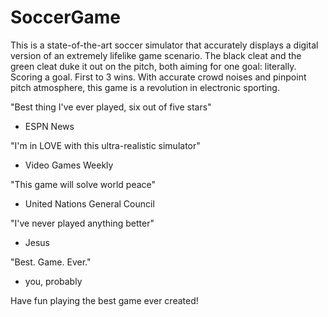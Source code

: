 # SoccerGame
This is a state-of-the-art soccer simulator that accurately displays a digital version of an extremely lifelike game scenario.
The black cleat and the green cleat duke it out on the pitch, both aiming for one goal: literally. Scoring a goal. 
First to 3 wins.
With accurate crowd noises and pinpoint pitch atmosphere, this game is a revolution in electronic sporting.

"Best thing I've ever played, six out of five stars"
- ESPN News

"I'm in LOVE with this ultra-realistic simulator"
- Video Games Weekly

"This game will solve world peace"
- United Nations General Council

"I've never played anything better"
- Jesus

"Best. Game. Ever."
- you, probably

Have fun playing the best game ever created!
